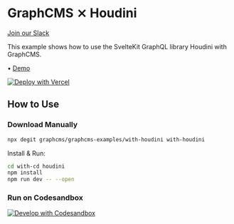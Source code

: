 # GraphCMS ⨯ Houdini

[Join our Slack](https://slack.graphcms.com)

This example shows how to use the SvelteKit GraphQL library Houdini
with GraphCMS.

• [Demo](https://graphcms-with-houdini.vercel.app/)

[![Deploy with Vercel](https://vercel.com/button)](https://vercel.com/import/project?template=https://github.com/GraphCMS/graphcms-examples/tree/master/with-houdini)

## How to Use

### Download Manually

```bash
npx degit graphcms/graphcms-examples/with-houdini with-houdini
```

Install & Run:

```bash
cd with-cd houdini
npm install
npm run dev -- --open
```

### Run on Codesandbox

[![Develop with Codesandbox](https://codesandbox.io/static/img/play-codesandbox.svg)](https://codesandbox.io/s/github/GraphCMS/graphcms-examples/tree/master/with-houdini)
